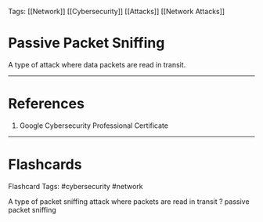 Tags: [[Network]] [[Cybersecurity]] [[Attacks]] [[Network Attacks]]
# Passive Packet Sniffing

A type of attack where data packets are read in transit.

---
# References

1. Google Cybersecurity Professional Certificate

---
# Flashcards

Flashcard Tags: #cybersecurity #network 

A type of packet sniffing attack where packets are read in transit
?
passive packet sniffing